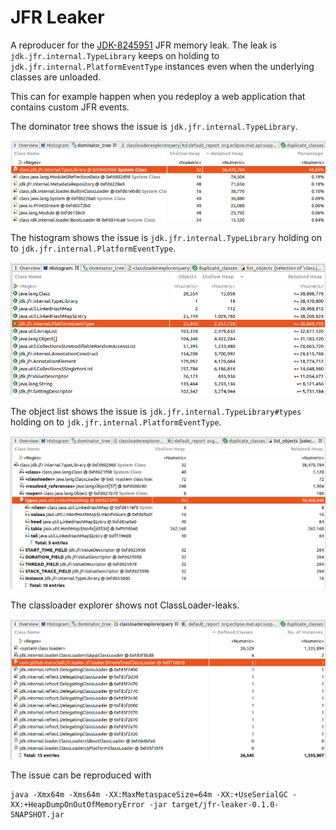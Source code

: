 JFR Leaker
==========

A reproducer for the [JDK-8245951](https://bugs.openjdk.java.net/browse/JDK-8245951) JFR memory leak. The leak is `jdk.jfr.internal.TypeLibrary` keeps on holding to `jdk.jfr.internal.PlatformEventType` instances even when the underlying classes are unloaded.

This can for example happen when you redeploy a web application that contains custom JFR events.

The dominator tree shows the issue is `jdk.jfr.internal.TypeLibrary`.

![dominator tree](https://github.com/marschall/jfr-leaker/raw/master/src/main/javadoc/dominator_tree.png "Dominator Tree")

The histogram shows the issue is `jdk.jfr.internal.TypeLibrary` holding on to `jdk.jfr.internal.PlatformEventType`.

![histogram](https://github.com/marschall/jfr-leaker/raw/master/src/main/javadoc/histogram.png "Histogram")

The object list shows the issue is `jdk.jfr.internal.TypeLibrary#types` holding on to `jdk.jfr.internal.PlatformEventType`.

![list objects](https://github.com/marschall/jfr-leaker/raw/master/src/main/javadoc/list_objects.png "List Objects")

The classloader explorer shows not ClassLoader-leaks.

![classloader explorer](https://github.com/marschall/jfr-leaker/raw/master/src/main/javadoc/classloader_explorer.png "ClassLoader Explorer")


The issue can be reproduced with

```
java -Xmx64m -Xms64m -XX:MaxMetaspaceSize=64m -XX:+UseSerialGC -XX:+HeapDumpOnOutOfMemoryError -jar target/jfr-leaker-0.1.0-SNAPSHOT.jar 
```


